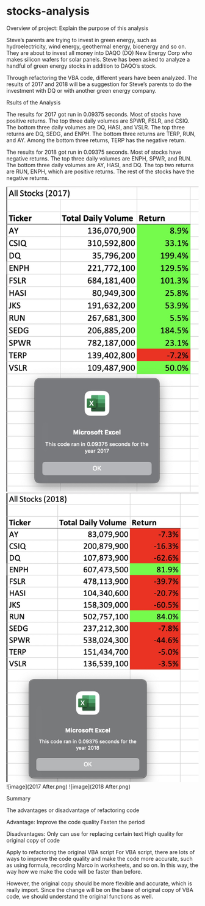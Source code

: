 # stocks-analysis


Overview of project: Explain the purpose of this analysis

Steve’s parents are trying to invest in green energy, such as hydroelectricity, wind energy, geothermal energy, bioenergy and so on. They are about to invest all money into DAQO (DQ) New Energy Corp who makes silicon wafers for solar panels. Steve has been asked to analyze a handful of green energy stocks in addition to DAQO’s stock. 

Through refactoring the VBA code, different years have been analyzed. The results of 2017 and 2018 will be a suggestion for Steve’s parents to do the investment with DQ or with another green energy company.


Rsults of the Analysis

The results for 2017 got run in 0.09375 seconds. Most of stocks have positive returns. The top three daily volumes are SPWR, FSLR, and CSIQ. The bottom three daily volumes are DQ, HASI, and VSLR. The top three returns are DQ, SEDG, and ENPH. The bottom three returns are TERP, RUN, and AY. Among the bottom three returns, TERP has the negative return.

The results for 2018 got run in 0.09375 seconds. Most of stocks have negative returns. The top three daily volumes are ENPH, SPWR, and RUN. The bottom three daily volumes are AY, HASI, and DQ. The top two returns are RUN, ENPH, which are positive returns. The rest of the stocks have the negative returns.

![image](2017.png) 
![image](2018.png)
![image](2017 After.png) 
![image](2018 After.png)


Summary

The advantages or disadvantage of refactoring code

Advantage:
Improve the code quality
Fasten the period

Disadvantages:
Only can use for replacing certain text
High quality for original copy of code


Apply to refactoring the original VBA script
For VBA script, there are lots of ways to improve the code quality and make the code more accurate, such as using formula, recording Marco in worksheets, and so on. In this way, the way how we make the code will be faster than before.

However, the original copy should be more flexible and accurate, which is really import. Since the change will be on the base of original copy of VBA code, we should understand the original functions as well.

